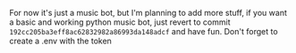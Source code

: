 For now it's just a music bot, but I'm planning to add more stuff, if you want a basic and working python music bot, just revert to commit `192cc205ba3eff8ac62832982a86993da148adcf` and have fun. Don't forget to create a .env with the token
